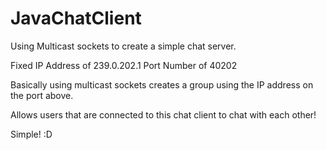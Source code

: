 # JavaChatClient

Using Multicast sockets to create a simple chat server.

Fixed IP Address of 239.0.202.1
Port Number of 40202

Basically using multicast sockets creates a group using the IP address on the port above.

Allows users that are connected to this chat client to chat with each other!

Simple! :D
